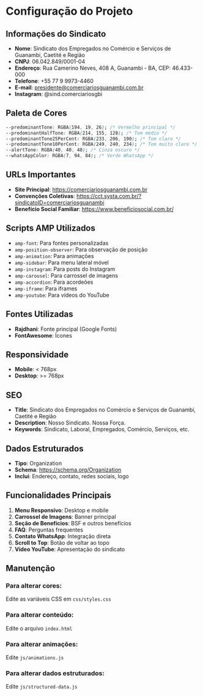 # Configuração do Projeto

## Informações do Sindicato

- **Nome**: Sindicato dos Empregados no Comércio e Serviços de Guanambi, Caetité e Região
- **CNPJ**: 06.042.849/0001-04
- **Endereço**: Rua Camerino Neves, 408 A, Guanambi - BA, CEP: 46.433-000
- **Telefone**: +55 77 9 9973-4460
- **E-mail**: presidente@comerciariosguanambi.com.br
- **Instagram**: @sind.comerciariosgbi

## Paleta de Cores

```css
--predominantTone: RGBA(194, 19, 26); /* Vermelho principal */
--predominantHalfTone: RGBA(214, 155, 128); /* Tom médio */
--predominantTone25PerCent: RGBA(233, 206, 190); /* Tom claro */
--predominantTone10PerCent: RGBA(249, 240, 234); /* Tom muito claro */
--alertTone: RGBA(40, 40, 40); /* Cinza escuro */
--whatsAppColor: RGBA(7, 94, 84); /* Verde WhatsApp */
```

## URLs Importantes

- **Site Principal**: https://comerciariosguanambi.com.br
- **Convenções Coletivas**: https://cct.systa.com.br/?sindicatoID=comerciariosguanambi
- **Benefício Social Familiar**: https://www.beneficiosocial.com.br/

## Scripts AMP Utilizados

- `amp-font`: Para fontes personalizadas
- `amp-position-observer`: Para observação de posição
- `amp-animation`: Para animações
- `amp-sidebar`: Para menu lateral móvel
- `amp-instagram`: Para posts do Instagram
- `amp-carousel`: Para carrossel de imagens
- `amp-accordion`: Para acordeões
- `amp-iframe`: Para iframes
- `amp-youtube`: Para vídeos do YouTube

## Fontes Utilizadas

- **Rajdhani**: Fonte principal (Google Fonts)
- **FontAwesome**: Ícones

## Responsividade

- **Mobile**: < 768px
- **Desktop**: >= 768px

## SEO

- **Title**: Sindicato dos Empregados no Comércio e Serviços de Guanambi, Caetité e Região
- **Description**: Nosso Sindicato. Nossa Força.
- **Keywords**: Sindicato, Laboral, Empregados, Comércio, Serviços, etc.

## Dados Estruturados

- **Tipo**: Organization
- **Schema**: https://schema.org/Organization
- **Inclui**: Endereço, contato, redes sociais, logo

## Funcionalidades Principais

1. **Menu Responsivo**: Desktop e mobile
2. **Carrossel de Imagens**: Banner principal
3. **Seção de Benefícios**: BSF e outros benefícios
4. **FAQ**: Perguntas frequentes
5. **Contato WhatsApp**: Integração direta
6. **Scroll to Top**: Botão de voltar ao topo
7. **Vídeo YouTube**: Apresentação do sindicato

## Manutenção

### Para alterar cores:

Edite as variáveis CSS em `css/styles.css`

### Para alterar conteúdo:

Edite o arquivo `index.html`

### Para alterar animações:

Edite `js/animations.js`

### Para alterar dados estruturados:

Edite `js/structured-data.js`
